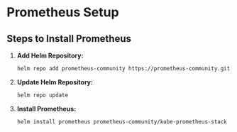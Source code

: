 # Prometheus Setup

## Steps to Install Prometheus

1. **Add Helm Repository:**
    ```bash
    helm repo add prometheus-community https://prometheus-community.github.io/helm-charts
    ```

2. **Update Helm Repository:**
    ```bash
    helm repo update
    ```

3. **Install Prometheus:**
    ```bash
    helm install prometheus prometheus-community/kube-prometheus-stack --namespace monitoring --create-namespace
    ```
